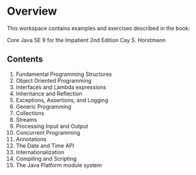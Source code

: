 # Overview

This workspace contains examples and exercises described in the book:

Core Java SE 9 for the Impatient
2nd Edition
Cay S. Horstmann


## Contents

1. Fundamental Programming Structures
2. Object Oriented Programming
3. Interfaces and Lambda expressions
4. Inheritance and Reflection
5. Exceptions, Assertions, and Logging
6. Generic Programming
7. Collections
8. Streams
9. Processing Input and Output
10. Concurrent Programming
11. Annotations
12. The Date and Time API
13. Internationalization
14. Compiling and Scripting
15. The Java Platform module system

